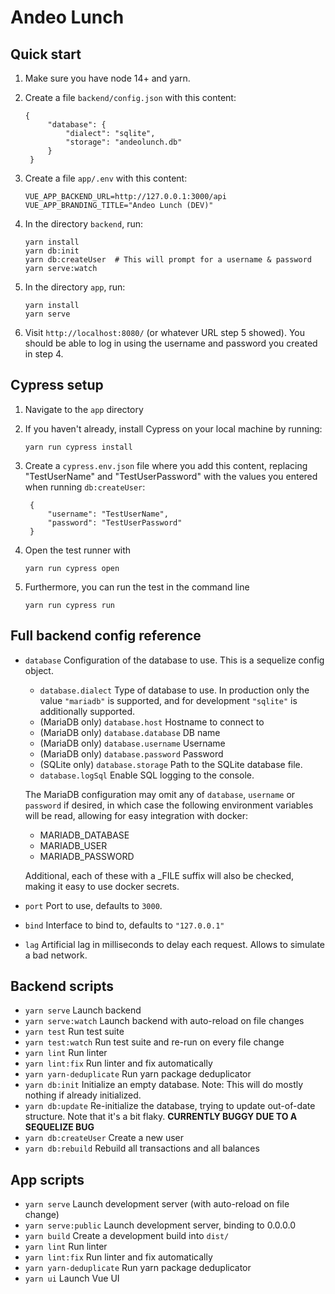 # Andeo Lunch

## Quick start

1. Make sure you have node 14+ and yarn.

2. Create a file `backend/config.json` with this content:

       {
            "database": {
                "dialect": "sqlite",
                "storage": "andeolunch.db"
            }
        }

3. Create a file `app/.env` with this content:

       VUE_APP_BACKEND_URL=http://127.0.0.1:3000/api
       VUE_APP_BRANDING_TITLE="Andeo Lunch (DEV)"

4. In the directory `backend`, run:

       yarn install
       yarn db:init
       yarn db:createUser  # This will prompt for a username & password
       yarn serve:watch

5. In the directory `app`, run:

       yarn install
       yarn serve

6. Visit `http://localhost:8080/` (or whatever URL step 5 showed).  You should be able to log in
   using the username and password you created in step 4.
   
## Cypress setup

1. Navigate to the `app` directory
2. If you haven't already, install Cypress on your local machine by running: 

       yarn run cypress install

4. Create a `cypress.env.json` file where you add this content, replacing "TestUserName" 
   and "TestUserPassword" with the values you entered when running `db:createUser`:

        {
            "username": "TestUserName",
            "password": "TestUserPassword"
        }

3. Open the test runner with

       yarn run cypress open

4. Furthermore, you can run the test in the command line

       yarn run cypress run

## Full backend config reference

* `database` Configuration of the database to use. This is a sequelize config object.

   * `database.dialect` Type of database to use. In production only the value `"mariadb"` is
     supported, and for development `"sqlite"` is additionally supported.
   * (MariaDB only) `database.host` Hostname to connect to
   * (MariaDB only) `database.database` DB name
   * (MariaDB only) `database.username` Username
   * (MariaDB only) `database.password` Password
   * (SQLite only) `database.storage` Path to the SQLite database file.
   * `database.logSql` Enable SQL logging to the console.

  The MariaDB configuration may omit any of `database`, `username` or `password` if desired, in
  which case the following environment variables will be read, allowing for easy integration with
  docker:

   * MARIADB_DATABASE
   * MARIADB_USER
   * MARIADB_PASSWORD

  Additional, each of these with a _FILE suffix will also be checked, making it easy to use docker secrets.

* `port` Port to use, defaults to `3000`.
* `bind` Interface to bind to, defaults to `"127.0.0.1"`
* `lag` Artificial lag in milliseconds to delay each request. Allows to simulate a bad network.

## Backend scripts

- `yarn serve` Launch backend
- `yarn serve:watch` Launch backend with auto-reload on file changes
- `yarn test` Run test suite
- `yarn test:watch` Run test suite and re-run on every file change
- `yarn lint` Run linter
- `yarn lint:fix` Run linter and fix automatically
- `yarn yarn-deduplicate` Run yarn package deduplicator
- `yarn db:init` Initialize an empty database. Note: This will do mostly nothing if already
  initialized.
- `yarn db:update` Re-initialize the database, trying to update out-of-date structure. Note that
  it's a bit flaky.  **CURRENTLY BUGGY DUE TO A SEQUELIZE BUG**
- `yarn db:createUser` Create a new user
- `yarn db:rebuild` Rebuild all transactions and all balances

## App scripts

- `yarn serve` Launch development server (with auto-reload on file change)
- `yarn serve:public` Launch development server, binding to 0.0.0.0
- `yarn build` Create a development build into `dist/`
- `yarn lint` Run linter
- `yarn lint:fix` Run linter and fix automatically
- `yarn yarn-deduplicate` Run yarn package deduplicator
- `yarn ui` Launch Vue UI
